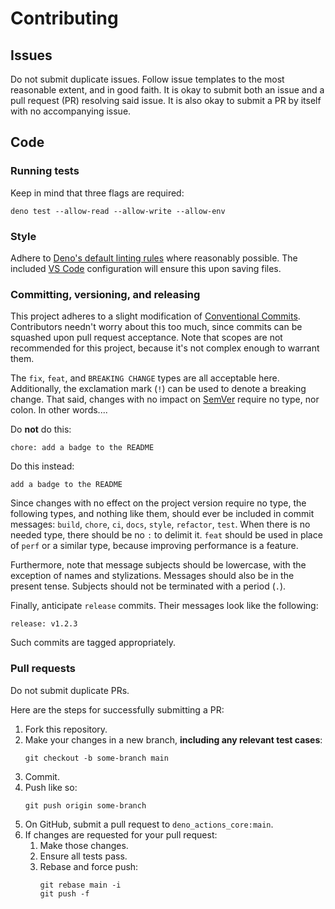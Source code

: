 # Contributing

## Issues

Do not submit duplicate issues. Follow issue templates to the most reasonable
extent, and in good faith. It is okay to submit both an issue and a pull request
(PR) resolving said issue. It is also okay to submit a PR by itself with no
accompanying issue.

## Code

### Running tests

Keep in mind that three flags are required:

`deno test --allow-read --allow-write --allow-env`

### Style

Adhere to [Deno's default linting rules](https://deno.land/manual/tools/linter)
where reasonably possible. The included
[VS Code](https://code.visualstudio.com/) configuration will ensure this upon
saving files.

### Committing, versioning, and releasing

This project adheres to a slight modification of
[Conventional Commits](https://www.conventionalcommits.org/en/v1.0.0/#summary).
Contributors needn't worry about this too much, since commits can be squashed
upon pull request acceptance. Note that scopes are not recommended for this
project, because it's not complex enough to warrant them.

The `fix`, `feat`, and `BREAKING CHANGE` types are all acceptable here.
Additionally, the exclamation mark (`!`) can be used to denote a breaking
change. That said, changes with no impact on [SemVer](https://semver.org/)
require no type, nor colon. In other words....

Do **not** do this:

`chore: add a badge to the README`

Do this instead:

`add a badge to the README`

Since changes with no effect on the project version require no type, the
following types, and nothing like them, should ever be included in commit
messages: `build`, `chore`, `ci`, `docs`, `style`, `refactor`, `test`. When
there is no needed type, there should be no `:` to delimit it. `feat` should be
used in place of `perf` or a similar type, because improving performance is a
feature.

Furthermore, note that message subjects should be lowercase, with the exception
of names and stylizations. Messages should also be in the present tense.
Subjects should not be terminated with a period (`.`).

Finally, anticipate `release` commits. Their messages look like the following:

`release: v1.2.3`

Such commits are tagged appropriately.

### Pull requests

Do not submit duplicate PRs.

Here are the steps for successfully submitting a PR:

1. Fork this repository.
2. Make your changes in a new branch, **including any relevant test cases**:
   ```shell
   git checkout -b some-branch main
   ```
3. Commit.
4. Push like so:
   ```shell
   git push origin some-branch
   ```
5. On GitHub, submit a pull request to `deno_actions_core:main`.
6. If changes are requested for your pull request:
   1. Make those changes.
   2. Ensure all tests pass.
   3. Rebase and force push:
      ```shell
      git rebase main -i
      git push -f
      ```
